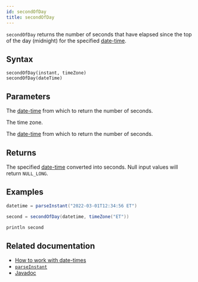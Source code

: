 ```yaml
---
id: secondOfDay
title: secondOfDay
---
```


`secondOfDay` returns the number of seconds that have elapsed since the top of the day (midnight) for the specified [date-time](../../query-language/types/date-time.md).

## Syntax

```
secondOfDay(instant, timeZone)
secondOfDay(dateTime)
```

## Parameters

<ParamTable>
<Param name="instant" type="Instant">

The [date-time](../../query-language/types/date-time.md) from which to return the number of seconds.

</Param>
<Param name="timeZone" type="ZoneId">

The time zone.

</Param>
<Param name="dateTime" type="ZonedDateTime">

The [date-time](../../query-language/types/date-time.md) from which to return the number of seconds.

</Param>
</ParamTable>

## Returns

The specified [date-time](../../query-language/types/date-time.md) converted into seconds. Null input values will return `NULL_LONG`.

## Examples

```groovy order=null
datetime = parseInstant("2022-03-01T12:34:56 ET")

second = secondOfDay(datetime, timeZone("ET"))

println second
```

## Related documentation

- [How to work with date-times](../../../how-to-guides/work-with-date-time.md)
- [`parseInstant`](./parseInstant.md)
- [Javadoc](<https://deephaven.io/core/javadoc/io/deephaven/time/DateTimeUtils.html#secondOfDay(java.time.ZonedDateTime)>)
